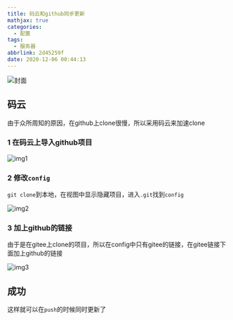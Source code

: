 ```yaml
---
title: 码云和github同步更新
mathjax: true
categories:
  - 配置
tags:
  - 服务器
abbrlink: 2d45259f
date: 2020-12-06 00:44:13
---
```


<meta name = "referrer" content = "no-referrer" />

![封面](https://wx1.sinaimg.cn/mw690/0083TyOJly1gldgkuredvj31hc0tqae8.jpg)

<!--less-->

## 码云

由于众所周知的原因，在github上clone很慢，所以采用码云来加速clone

### 1 在码云上导入github项目

![img1](https://wx3.sinaimg.cn/mw690/0083TyOJly1gldgqbjrwgj30bx08xwen.jpg)

### 2 修改`config`

`git clone`到本地，在视图中显示隐藏项目，进入`.git`找到`config`

![img2](https://wx3.sinaimg.cn/mw690/0083TyOJly1gldgqf0oisj307k083weg.jpg)

### 3 加上github的链接

由于是在gitee上clone的项目，所以在config中只有gitee的链接，在gitee链接下面加上github的链接

![img3](https://wx2.sinaimg.cn/mw690/0083TyOJly1gldgqh0or2j30f8010mx1.jpg)

## 成功

这样就可以在`push`的时候同时更新了